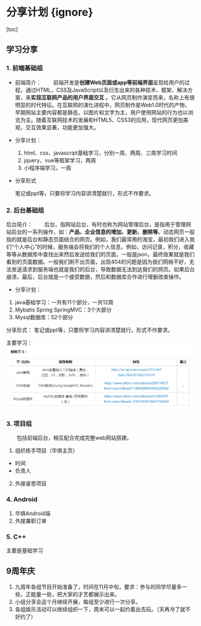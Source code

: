 # 分享计划 {ignore}
[toc]

## 学习分享
### 1. 前端基础组
- 前端简介：
&emsp;&emsp;前端开发是**创建Web页面或app等前端界面**呈现给用户的过程，通过HTML，CSS及JavaScript以及衍生出来的各种技术、框架、解决方案，来**实现互联网产品的用户界面交互** 。它从网页制作演变而来，名称上有很明显的时代特征。在互联网的演化进程中，网页制作是Web1.0时代的产物，早期网站主要内容都是静态，以图片和文字为主，用户使用网站的行为也以浏览为主。随着互联网技术的发展和HTML5、CSS3的应用，现代网页更加美观，交互效果显著，功能更加强大。
- 分享计划：

  1. html、css、javascript基础学习，分别一周、两周、三周学习时间
  2. jquery、vue等框架学习，两周
  3. 小程序端学习，一周

- 分享形式

  笔记或ppt等，只要将学习内容讲清楚就行，形式不作要求。

### 2. 后台基础组
后台简介：
&emsp;&emsp;后台，指网站后台，有时也称为网站管理后台，是指用于管理网站前台的一系列操作，如：**产品、企业信息的增加、更新、删除等**。动态网页一般指的就是后台和静态页面结合的网页。例如，我们最常用的淘宝，最初我们进入我们“个人中心”的时候，服务端会将我们的个人信息，例如，访问记录，积分，收藏等等从数据库中查找出来然后发送给我们的页面，一般是json，最终效果就是我们看到的页面数据。一般我们刷不出页面，出现404的问题是因为我们网络不好，无法发送请求到服务端也就是我们的后台，导致数据无法到达我们的网页。如果后台崩溃，最后，后台就是一个接受数据，然后和数据库合作进行增删改查操作。

- 分享计划：
1. java基础学习：一共有11个部分，一共12周
2. Mybatis Spring SpringMVC：3个大部分
3. Mysql数据库：52个部分

分享形式：
笔记或ppt等，只要将学习内容讲清楚就行，形式不作要求。


主要学习：
![](images/2019-10-10-11-36-29.png)

### 3. 项目组
&emsp;&emsp;包括前端后台，相互配合完成完整web网站搭建。

1. 组织练手项目（华俱主页）
- 时间
- 负责人
2. 外接睿思项目

### 4. Android
1. 华俱Android端
2. 外接兼职订单

### 5. C++
主要是基础学习

## 9周年庆

1. 九周年各组节目开始准备了，时间在11月中旬，要求：参与的同学尽量多一些，正能量一些，把大家的才艺都展示出来。
2. 小组分享会这个月继续开展，每组至少进行一次分享。
4. 各组娱乐活动可以继续组织一下，周末可以一起约着出去玩。（天再冷了就不好约了）
